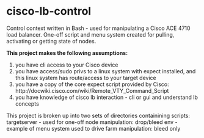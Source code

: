 # cisco-lb-control
Control context written in Bash -  used for manipulating a Cisco ACE 4710 load balancer. One-off script and menu system created for pulling, activating or getting state of nodes.

<b>This project makes the following assumptions:</b>
<ol>
<li>you have cli access to your Cisco device
<li>you have access/sudo privs to a linux system with expect installed, and this linux system has route/access to your target device
<li>you have a copy of the core expect script provided by Cisco: http://docwiki.cisco.com/wiki/Remote_VTY_Command_Script
<li>you have knowledge of cisco lb interaction - cli or gui and understand lb concepts
</ol>

This project is broken up into two sets of directories containining scripts:
targetserver - used for one-off node manipulation: drop/bleed
env - example of menu system used to drive farm manipulation: bleed only

